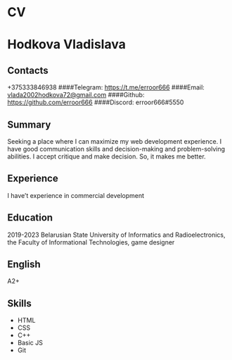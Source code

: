 # CV

# Hodkova Vladislava
## Contacts
+375333846938
####Telegram: 
https://t.me/erroor666
####Email: 
vlada2002hodkova72@gmail.com
####Github: 
https://github.com/erroor666
####Discord: 
erroor666#5550
## Summary
Seeking a place where I can maximize my web development experience. I have good communication skills and decision-making and problem-solving abilities. I accept critique and make decision. So, it makes me better.
## Experience
I have’t experience in commercial development
## Education
2019-2023 Belarusian State University of Informatics and Radioelectronics, the Faculty of Informational Technologies, game designer
## English
A2+
## Skills
* HTML
* CSS
* C++
* Basic JS
* Git
